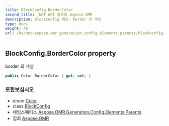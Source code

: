 ```yaml
---
title: BlockConfig.BorderColor
second_title: .NET API 참조용 Aspose.OMR
description: BlockConfig 재산. border 의 색상
type: docs
weight: 40
url: /ko/net/aspose.omr.generation.config.elements.parents/blockconfig/bordercolor/
---
```

## BlockConfig.BorderColor property

border 의 색상

```csharp
public Color BorderColor { get; set; }
```

### 또한보십시오

* enum [Color](../../../aspose.omr.generation/color/)
* class [BlockConfig](../)
* 네임스페이스 [Aspose.OMR.Generation.Config.Elements.Parents](../../blockconfig/)
* 집회 [Aspose.OMR](../../../)


